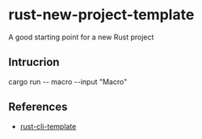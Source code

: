 # rust-new-project-template
A good starting point for a new Rust project

## Intrucrion

cargo run -- macro --input "Macro"

## References

* [rust-cli-template](https://github.com/kbknapp/rust-cli-template)
